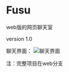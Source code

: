 # Fusu

web版的网页聊天室

version 1.0

聊天界面：
![聊天界面](https://tva1.sinaimg.cn/large/008i3skNly1gtc4apeincj618w0u040f02.jpg)


注：完整项目在web分支